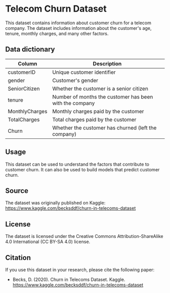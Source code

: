 # Telecom Churn Dataset

This dataset contains information about customer churn for a telecom company. The dataset includes information about the customer's age, tenure, monthly charges, and many other factors.

## Data dictionary

| Column | Description |
|---|---|
| customerID | Unique customer identifier |
| gender | Customer's gender |
| SeniorCitizen | Whether the customer is a senior citizen |
| tenure | Number of months the customer has been with the company |
| MonthlyCharges | Monthly charges paid by the customer |
| TotalCharges | Total charges paid by the customer |
| Churn | Whether the customer has churned (left the company) |

## Usage

This dataset can be used to understand the factors that contribute to customer churn. It can also be used to build models that predict customer churn.

## Source

The dataset was originally published on Kaggle: https://www.kaggle.com/becksddf/churn-in-telecoms-dataset

## License

The dataset is licensed under the Creative Commons Attribution-ShareAlike 4.0 International (CC BY-SA 4.0) license.

## Citation

If you use this dataset in your research, please cite the following paper:

* Becks, D. (2020). Churn in Telecoms Dataset. Kaggle. https://www.kaggle.com/becksddf/churn-in-telecoms-dataset
